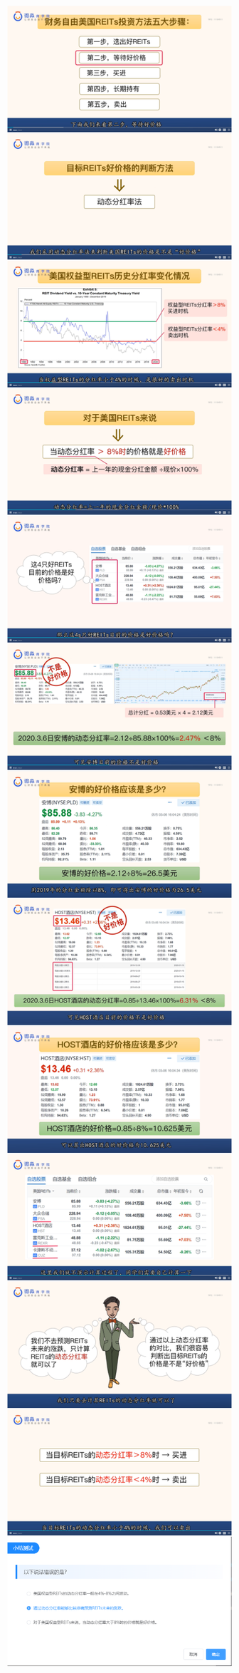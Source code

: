 ![](20201005-%20(1).png)
![](20201005-%20(2).png)
![](20201005-%20(3).png)
![](20201005-%20(4).png)
![](20201005-%20(5).png)
![](20201005-%20(6).png)
![](20201005-%20(7).png)
![](20201005-%20(8).png)
![](20201005-%20(9).png)
![](20201005-%20(10).png)
![](20201005-%20(11).png)
![](20201005-%20(12).png)
![](20201005-%20(13).png)